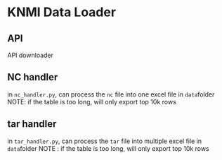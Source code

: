 # KNMI Data Loader

## API
API downloader


## NC handler

in `nc_handler.py`, can process the `nc` file into one excel file in `data`folder
NOTE: if the table is too long, will only export top 10k rows


## tar handler

in `tar_handler.py`, can process the `tar` file into multiple excel file in `data`folder
NOTE : if the table is too long, will only export top 10k rows